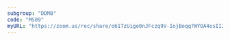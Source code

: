 ```yaml
---
subgroup: "DDMB"
code: "MS09"
myURL: "https://zoom.us/rec/share/o61TzUige0nJFczq9V-IojBeqq7WYOA4osII2Bs7pJYHkwOZmoIxZciLTFkQ5Eir.cDZ2SJfPFjGoJCeT?startTime=1623802988000"
---
```

